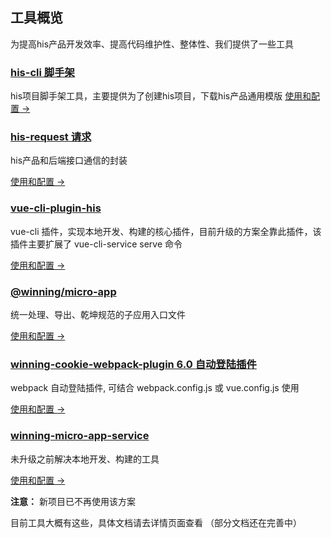 <!--
 * @Author: smallalso<hu141418@gmail.com>
 * @Date: 2020-12-16 20:39:45
 * @LastEditors: smallalso<hu141418@gmail.com>
 * @LastEditTime: 2020-12-24 16:40:29
 * @FilePath: /his-doc/docs/tool/index.md
-->

## 工具概览

为提高his产品开发效率、提高代码维护性、整体性、我们提供了一些工具

### [his-cli 脚手架](./his-cli.html)

  his项目脚手架工具，主要提供为了创建his项目，下载his产品通用模版 [使用和配置 →](./his-cli.html)

### [his-request 请求](./his-request.html)

his产品和后端接口通信的封装

[使用和配置 →](./his-request.html)

### [vue-cli-plugin-his](./vue-cli-plugin-his.html)

vue-cli 插件，实现本地开发、构建的核心插件，目前升级的方案全靠此插件，该插件主要扩展了 vue-cli-service serve 命令

[使用和配置 →](./vue-cli-plugin-his.html)


### [@winning/micro-app](./micro-app.html)

统一处理、导出、乾坤规范的子应用入口文件

[使用和配置 →](./micro-app.html)

### [winning-cookie-webpack-plugin 6.0 自动登陆插件](./winning-cookie-webpack-plugin.html)

webpack 自动登陆插件, 可结合 webpack.config.js 或 vue.config.js 使用

[使用和配置 →](./winning-cookie-webpack-plugin.html)

### [winning-micro-app-service](./winning-micro-app-service.html)

未升级之前解决本地开发、构建的工具

[使用和配置 →](./winning-micro-app-service.html)

__注意：__ 新项目已不再使用该方案

目前工具大概有这些，具体文档请去详情页面查看 （部分文档还在完善中）
